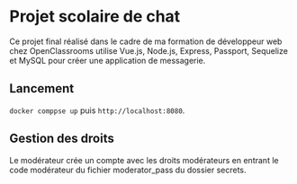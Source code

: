 # Projet scolaire de chat

Ce projet final réalisé dans le cadre de ma formation de développeur web chez OpenClassrooms utilise Vue.js, Node.js, Express, Passport, Sequelize et MySQL pour créer une application de messagerie.

## Lancement

`docker comppse up` puis `http://localhost:8080`.

## Gestion des droits

Le modérateur crée un compte avec les droits modérateurs en entrant le code modérateur du fichier moderator_pass du dossier secrets.
